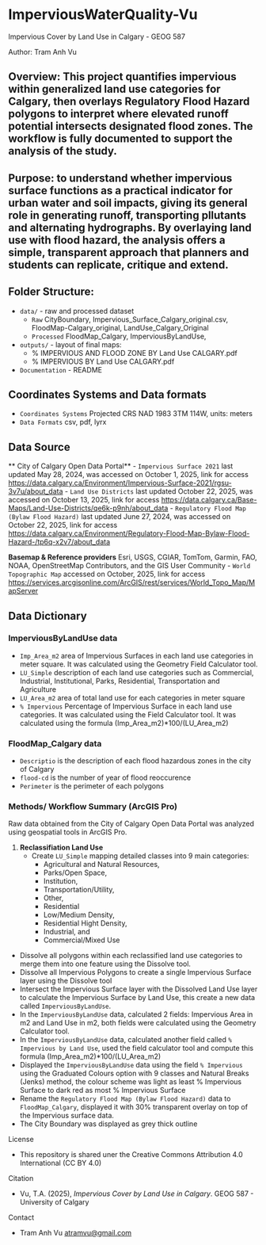 # ImperviousWaterQuality-Vu
Impervious Cover by Land Use in Calgary - GEOG 587

Author: Tram Anh Vu

## Overview: This project quantifies impervious within generalized land use categories for Calgary, then overlays Regulatory Flood Hazard polygons to interpret where elevated runoff potential intersects designated flood zones. The workflow is fully documented to support the analysis of the study.
## Purpose: to understand whether impervious surface functions as a practical indicator for urban water and soil impacts, giving its general role in generating runoff, transporting pllutants and alternating hydrographs. By overlaying land use with flood hazard, the analysis offers a simple, transparent approach that planners and students can replicate, critique and extend.

## Folder Structure: 
   - `data/` - raw and processed dataset
      - `Raw` CityBoundary, Impervious_Surface_Calgary_original.csv, FloodMap-Calgary_original, LandUse_Calgary_Original
      - `Processed` FloodMap_Calgary, ImperviousByLandUse, 
   - `outputs/` - layout of final maps:
      - % IMPERVIOUS AND FLOOD ZONE BY Land Use CALGARY.pdf
      - % IMPERVIOUS BY Land Use CALGARY.pdf
   - `Documentation` -  README     

## Coordinates Systems and Data formats
   - `Coordinates Systems` Projected CRS NAD 1983 3TM 114W, units: meters
   - `Data Formats` csv, pdf, lyrx 

## Data Source
   ** City of Calgary Open Data Portal**
     - `Impervious Surface 2021` last updated May 28, 2024, was accessed on October 1, 2025, link for access https://data.calgary.ca/Environment/Impervious-Surface-2021/rgsu-3v7u/about_data
     - `Land Use Districts` last updated October 22, 2025, was accessed on October 13, 2025, link for access https://data.calgary.ca/Base-Maps/Land-Use-Districts/qe6k-p9nh/about_data
     - `Regulatory Flood Map (Bylaw Flood Hazard)` last updated June 27, 2024, was accessed on October 22, 2025, link for access https://data.calgary.ca/Environment/Regulatory-Flood-Map-Bylaw-Flood-Hazard-/tp6q-x2v7/about_data
     
   **Basemap & Reference providers** 
   Esri, USGS, CGIAR, TomTom, Garmin, FAO, NOAA, OpenStreetMap Contributors, and the GIS User Community
     - `World Topographic Map` accessed on October, 2025, link for access https://services.arcgisonline.com/ArcGIS/rest/services/World_Topo_Map/MapServer

## Data Dictionary

  ### ImperviousByLandUse data
   
   - `Imp_Area_m2` area of Impervious Surfaces in each land use categories in meter square. It was calculated using the Geometry Field Calculator tool.
   - `LU_Simple` description of each land use categories such as Commercial, Industrial, Institutional, Parks, Residential, Transportation and Agriculture
   - `LU_Area_m2` area of total land use for each categories in meter square
   - `% Impervious` Percentage of Impervious Surface in each land use categories. It was calculated using the Field Calculator tool. It was calculated using the formula (Imp_Area_m2)*100/(LU_Area_m2)

 ### FloodMap_Calgary data

   - `Descriptio` is the description of each flood hazardous zones in the city of Calgary
   - `flood-cd` is the number of year of flood reoccurence 
   - `Perimeter` is the perimeter of each polygons
    
### Methods/ Workflow Summary (ArcGIS Pro)

   Raw data obtained from the City of Calgary Open Data Portal was analyzed using geospatial tools in ArcGIS Pro.
   
   1. **Reclassifiation Land Use**
      - Create `LU_Simple` mapping detailed classes into 9 main categories:
         - Agricultural and Natural Resources,
         - Parks/Open Space,
         - Institution,
         - Transportation/Utility,
         - Other,
         - Residential   
         - Low/Medium Density,
         - Residential Hight Density,
         - Industrial, and
         - Commercial/Mixed Use
   
   - Dissolve all polygons within each reclassified land use categories to merge them into one feature using the Dissolve tool.
   - Dissolve all Impervious Polygons to create a single Impervious Surface layer using the Dissolve tool
   - Intersect the Impervious Surface layer with the Dissolved Land Use layer to calculate the Impervious Surface by Land Use, this create a new data called `ImperviousByLandUse`.
   - In the `ImperviousByLandUse` data, calculated 2 fields: Impervious Area in m2 and Land Use in m2, both fields were calculated using the Geometry Calculator tool.
   - In the `ImperviousByLandUse` data, calculated another field called `% Impervious by Land Use`, used the field calculator tool and compute this formula (Imp_Area_m2)*100/(LU_Area_m2)
   - Displayed the `ImperviousByLandUse` data using the field `% Impervious` using the Graduated Colours option with 9 classes and Natural Breaks (Jenks) method, the colour scheme was light as least % Impervious Surface to dark red as most % Impervious Surface
   - Rename the `Regulatory Flood Map (Bylaw Flood Hazard)` data to `FloodMap_Calgary`, displayed it with 30% transparent overlay on top of the Impervious surface data.
   - The City Boundary was displayed as grey thick outline 
    
License

   - This repository is shared uner the Creative Commons Attribution 4.0 International (CC BY 4.0)
     
Citation

  - Vu, T.A. (2025), *Impervious Cover by Land Use in Calgary*. GEOG 587 - University of Calgary
   
Contact

  - Tram Anh Vu atramvu@gmail.com 
